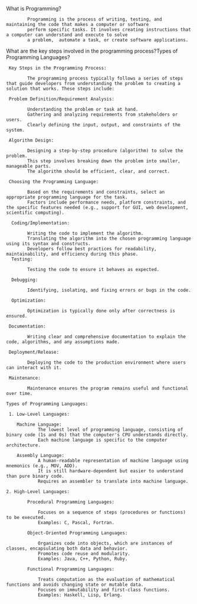 What is Programming?

            Programming is the process of writing, testing, and maintaining the code that makes a computer or software 
            perform specific tasks. It involves creating instructions that a computer can understand and execute to solve
            a problem,  automate a task, or create software applications.
          
 What are the key steps involved in the programming process?Types of Programming Languages?

     Key Steps in the Programming Process:

            The programming process typically follows a series of steps that guide developers from understanding the problem to creating a solution that works. These steps include:

     Problem Definition/Requirement Analysis:

            Understanding the problem or task at hand.
            Gathering and analyzing requirements from stakeholders or users.
            Clearly defining the input, output, and constraints of the system.

     Algorithm Design:

            Designing a step-by-step procedure (algorithm) to solve the problem.
            This step involves breaking down the problem into smaller, manageable parts.
            The algorithm should be efficient, clear, and correct.

     Choosing the Programming Language:

            Based on the requirements and constraints, select an appropriate programming language for the task.
            Factors include performance needs, platform constraints, and the specific features needed (e.g., support for GUI, web development, scientific computing).
          
      Coding/Implementation:

            Writing the code to implement the algorithm.
            Translating the algorithm into the chosen programming language using its syntax and constructs.
            Developers follow best practices for readability, maintainability, and efficiency during this phase.
      Testing:

            Testing the code to ensure it behaves as expected.

      Debugging:

            Identifying, isolating, and fixing errors or bugs in the code.

      Optimization:

            Optimization is typically done only after correctness is ensured.
   
     Documentation:

            Writing clear and comprehensive documentation to explain the code, algorithms, and any assumptions made.
   
     Deployment/Release:

            Deploying the code to the production environment where users can interact with it.
 
     Maintenance:

            Maintenance ensures the program remains useful and functional over time.

    Types of Programming Languages:

     1. Low-Level Languages:

        Machine Language:
                The lowest level of programming language, consisting of binary code (1s and 0s) that the computer's CPU understands directly.
                Each machine language is specific to the computer architecture.

        Assembly Language:
                A human-readable representation of machine language using mnemonics (e.g., MOV, ADD).
                It is still hardware-dependent but easier to understand than pure binary code.
                Requires an assembler to translate into machine language.

    2. High-Level Languages:

            Procedural Programming Languages:

                Focuses on a sequence of steps (procedures or functions) to be executed.
                Examples: C, Pascal, Fortran.

            Object-Oriented Programming Languages:

                Organizes code into objects, which are instances of classes, encapsulating both data and behavior.
                Promotes code reuse and modularity.
                Examples: Java, C++, Python, Ruby.

            Functional Programming Languages:

                Treats computation as the evaluation of mathematical functions and avoids changing state or mutable data.
                Focuses on immutability and first-class functions.
                Examples: Haskell, Lisp, Erlang.